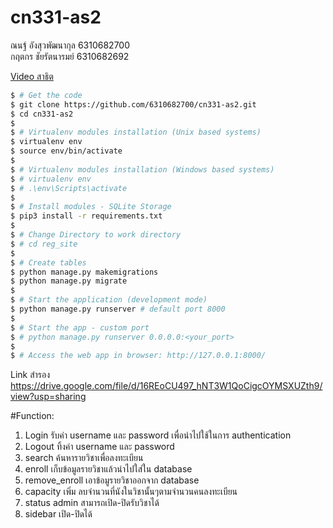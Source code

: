 # cn331-as2

ณนฐ์ อังสุวพัฒนากุล 6310682700  
กฤตกร ชัยรัตนารมย์  6310682692  

[Video สาธิต](https://drive.google.com/file/d/16REoCU497_hNT3W1QoCigcOYMSXUZth9/view?usp=sharing)  

```bash
$ # Get the code
$ git clone https://github.com/6310682700/cn331-as2.git
$ cd cn331-as2
$
$ # Virtualenv modules installation (Unix based systems)
$ virtualenv env
$ source env/bin/activate
$
$ # Virtualenv modules installation (Windows based systems)
$ # virtualenv env
$ # .\env\Scripts\activate
$
$ # Install modules - SQLite Storage
$ pip3 install -r requirements.txt
$
$ # Change Directory to work directory
$ # cd reg_site
$
$ # Create tables
$ python manage.py makemigrations
$ python manage.py migrate
$
$ # Start the application (development mode)
$ python manage.py runserver # default port 8000
$
$ # Start the app - custom port
$ # python manage.py runserver 0.0.0.0:<your_port>
$
$ # Access the web app in browser: http://127.0.0.1:8000/
```
Link สำรอง https://drive.google.com/file/d/16REoCU497_hNT3W1QoCigcOYMSXUZth9/view?usp=sharing  

#Function:  
1. Login รับค่า username และ password เพื่อนำไปใช้ในการ authentication  
2. Logout ทิ้งค่า username และ password  
3. search ค้นหารายวิชาเพื่อลงทะเบียน  
4. enroll เก็บข้อมูลรายวิชาแล้วนำไปใส่ใน database  
5. remove_enroll เอาข้อมูรายวิชาออกจาก database  
6. capacity เพิ่ม ลบจำนวนที่นังในวิชานั้นๆตามจำนวนคนลงทะเบียน  
7. status admin สามารถเปิด-ปิดรับวิชาได้  
8. sidebar เปิด-ปิดได้  
